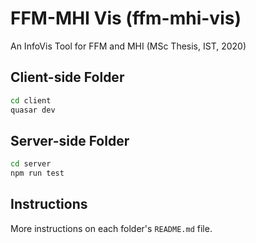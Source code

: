 # FFM-MHI Vis (ffm-mhi-vis)

An InfoVis Tool for FFM and MHI (MSc Thesis, IST, 2020)

## Client-side Folder
```bash
cd client
quasar dev
```

## Server-side Folder
```bash
cd server
npm run test
```

## Instructions
More instructions on each folder's `README.md` file.
